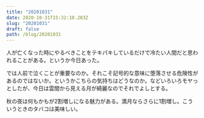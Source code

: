 ```yaml
---
title: "20201031"
date: 2020-10-31T15:32:10.283Z
slug: "20201031"
draft: false
path: /blog/20201031
---
```

人が亡くなった時にやるべきことをテキパキしているだけで冷たい人間だと思われることがある。というか今日あった。

では人前で泣くことが重要なのか。それこそ記号的な意味に堕落させる危険性があるのではないか。というかこちらの気持ちはどうなのか。などいろいろモヤっとしたが、今日は雲間から見える月が綺麗なのでそれでよしとする。

秋の夜は何もかもが2割増しになる魅力がある。満月ならさらに1割増し。こういうときのタバコは美味しい。